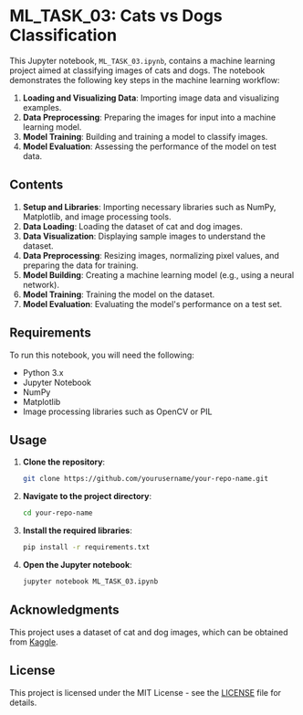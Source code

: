 
# ML_TASK_03: Cats vs Dogs Classification

This Jupyter notebook, `ML_TASK_03.ipynb`, contains a machine learning project aimed at classifying images of cats and dogs. The notebook demonstrates the following key steps in the machine learning workflow:

1. **Loading and Visualizing Data**: Importing image data and visualizing examples.
2. **Data Preprocessing**: Preparing the images for input into a machine learning model.
3. **Model Training**: Building and training a model to classify images.
4. **Model Evaluation**: Assessing the performance of the model on test data.

## Contents

1. **Setup and Libraries**: Importing necessary libraries such as NumPy, Matplotlib, and image processing tools.
2. **Data Loading**: Loading the dataset of cat and dog images.
3. **Data Visualization**: Displaying sample images to understand the dataset.
4. **Data Preprocessing**: Resizing images, normalizing pixel values, and preparing the data for training.
5. **Model Building**: Creating a machine learning model (e.g., using a neural network).
6. **Model Training**: Training the model on the dataset.
7. **Model Evaluation**: Evaluating the model's performance on a test set.

## Requirements

To run this notebook, you will need the following:

- Python 3.x
- Jupyter Notebook
- NumPy
- Matplotlib
- Image processing libraries such as OpenCV or PIL

## Usage

1. **Clone the repository**:
   ```bash
   git clone https://github.com/yourusername/your-repo-name.git
   ```
2. **Navigate to the project directory**:
   ```bash
   cd your-repo-name
   ```
3. **Install the required libraries**:
   ```bash
   pip install -r requirements.txt
   ```
4. **Open the Jupyter notebook**:
   ```bash
   jupyter notebook ML_TASK_03.ipynb
   ```

## Acknowledgments

This project uses a dataset of cat and dog images, which can be obtained from [Kaggle](https://www.kaggle.com/c/dogs-vs-cats/data).

## License

This project is licensed under the MIT License - see the [LICENSE](LICENSE) file for details.

